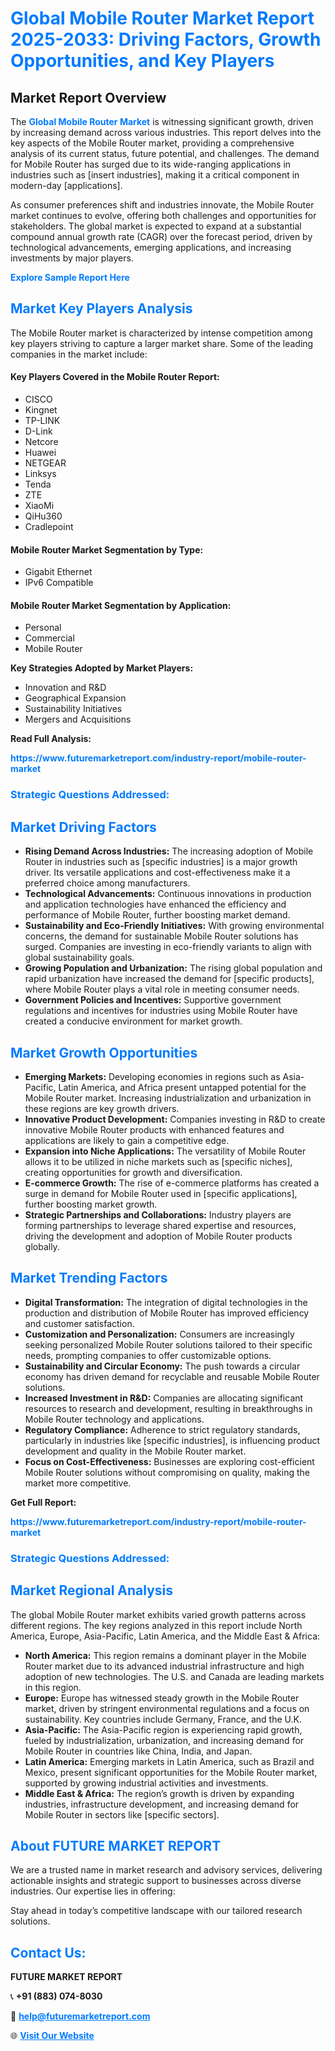<h1 style="color: #007BFF;">Global Mobile Router Market Report 2025-2033: Driving Factors, Growth Opportunities, and Key Players</h1>

<section id="overview">
<h2>Market Report Overview</h2>
<p>The <a href="https://www.futuremarketreport.com/industry-report/mobile-router-market" style="color: #007BFF; text-decoration: none;"><strong>Global Mobile Router Market</strong></a> is witnessing significant growth, driven by increasing demand across various industries. This report delves into the key aspects of the Mobile Router market, providing a comprehensive analysis of its current status, future potential, and challenges. The demand for Mobile Router has surged due to its wide-ranging applications in industries such as [insert industries], making it a critical component in modern-day [applications].</p>
<p>As consumer preferences shift and industries innovate, the Mobile Router market continues to evolve, offering both challenges and opportunities for stakeholders. The global market is expected to expand at a substantial compound annual growth rate (CAGR) over the forecast period, driven by technological advancements, emerging applications, and increasing investments by major players.</p>
</section>

<section id="overview">
<p><a href="https://www.futuremarketreport.com/request-sample/reportId=124844" style="color: #007BFF; text-decoration: none;"><strong>Explore Sample Report Here</strong></a></p>
</section>

<section id="key-players">
<h2 style="color: #007BFF;">Market Key Players Analysis</h2>
<p>The Mobile Router market is characterized by intense competition among key players striving to capture a larger market share. Some of the leading companies in the market include:</p>
<h4>Key Players Covered in the Mobile Router Report:</h4>
<ul><li>CISCO</li><li>Kingnet</li><li>TP-LINK</li><li>D-Link</li><li>Netcore</li><li>Huawei</li><li>NETGEAR</li><li>Linksys</li><li>Tenda</li><li>ZTE</li><li>XiaoMi</li><li>QiHu360</li><li>Cradlepoint</li></ul>
<h4>Mobile Router Market Segmentation by Type:</h4>
<ul><li>Gigabit Ethernet</li><li>IPv6 Compatible</li></ul>

<h4>Mobile Router Market Segmentation by Application:</h4>
<ul><li>Personal</li><li>Commercial</li><li>Mobile Router</li></ul>
<p><strong>Key Strategies Adopted by Market Players:</strong></p>
<ul>
<li>Innovation and R&D</li>
<li>Geographical Expansion</li>
<li>Sustainability Initiatives</li>
<li>Mergers and Acquisitions</li>
</ul>
</section>

<section>
<p><strong>Read Full Analysis: </strong></p><a href="https://www.futuremarketreport.com/industry-report/mobile-router-market" style="color: #007BFF; text-decoration: none;"><strong>https://www.futuremarketreport.com/industry-report/mobile-router-market</strong></a>
<h3 style="color: #007BFF;">Strategic Questions Addressed:</h3>
</section>

<section id="driving-factors">
<h2 style="color: #007BFF;">Market Driving Factors</h2>
<ul>
<li><strong>Rising Demand Across Industries:</strong> The increasing adoption of Mobile Router in industries such as [specific industries] is a major growth driver. Its versatile applications and cost-effectiveness make it a preferred choice among manufacturers.</li>
<li><strong>Technological Advancements:</strong> Continuous innovations in production and application technologies have enhanced the efficiency and performance of Mobile Router, further boosting market demand.</li>
<li><strong>Sustainability and Eco-Friendly Initiatives:</strong> With growing environmental concerns, the demand for sustainable Mobile Router solutions has surged. Companies are investing in eco-friendly variants to align with global sustainability goals.</li>
<li><strong>Growing Population and Urbanization:</strong> The rising global population and rapid urbanization have increased the demand for [specific products], where Mobile Router plays a vital role in meeting consumer needs.</li>
<li><strong>Government Policies and Incentives:</strong> Supportive government regulations and incentives for industries using Mobile Router have created a conducive environment for market growth.</li>
</ul>
</section>

<section id="growth-opportunities">
<h2 style="color: #007BFF;">Market Growth Opportunities</h2>
<ul>
<li><strong>Emerging Markets:</strong> Developing economies in regions such as Asia-Pacific, Latin America, and Africa present untapped potential for the Mobile Router market. Increasing industrialization and urbanization in these regions are key growth drivers.</li>
<li><strong>Innovative Product Development:</strong> Companies investing in R&D to create innovative Mobile Router products with enhanced features and applications are likely to gain a competitive edge.</li>
<li><strong>Expansion into Niche Applications:</strong> The versatility of Mobile Router allows it to be utilized in niche markets such as [specific niches], creating opportunities for growth and diversification.</li>
<li><strong>E-commerce Growth:</strong> The rise of e-commerce platforms has created a surge in demand for Mobile Router used in [specific applications], further boosting market growth.</li>
<li><strong>Strategic Partnerships and Collaborations:</strong> Industry players are forming partnerships to leverage shared expertise and resources, driving the development and adoption of Mobile Router products globally.</li>
</ul>
</section>

<section id="trending-factors">
<h2 style="color: #007BFF;">Market Trending Factors</h2>
<ul>
<li><strong>Digital Transformation:</strong> The integration of digital technologies in the production and distribution of Mobile Router has improved efficiency and customer satisfaction.</li>
<li><strong>Customization and Personalization:</strong> Consumers are increasingly seeking personalized Mobile Router solutions tailored to their specific needs, prompting companies to offer customizable options.</li>
<li><strong>Sustainability and Circular Economy:</strong> The push towards a circular economy has driven demand for recyclable and reusable Mobile Router solutions.</li>
<li><strong>Increased Investment in R&D:</strong> Companies are allocating significant resources to research and development, resulting in breakthroughs in Mobile Router technology and applications.</li>
<li><strong>Regulatory Compliance:</strong> Adherence to strict regulatory standards, particularly in industries like [specific industries], is influencing product development and quality in the Mobile Router market.</li>
<li><strong>Focus on Cost-Effectiveness:</strong> Businesses are exploring cost-efficient Mobile Router solutions without compromising on quality, making the market more competitive.</li>
</ul>
</section>

<section>
<p><strong>Get Full Report: </strong></p><a href="https://www.futuremarketreport.com/industry-report/mobile-router-market" style="color: #007BFF; text-decoration: none;"><strong>https://www.futuremarketreport.com/industry-report/mobile-router-market</strong></a>
<h3 style="color: #007BFF;">Strategic Questions Addressed:</h3>
</section>


<section id="regional-analysis">
<h2 style="color: #007BFF;">Market Regional Analysis</h2>
<p>The global Mobile Router market exhibits varied growth patterns across different regions. The key regions analyzed in this report include North America, Europe, Asia-Pacific, Latin America, and the Middle East & Africa:</p>
<ul>
<li><strong>North America:</strong> This region remains a dominant player in the Mobile Router market due to its advanced industrial infrastructure and high adoption of new technologies. The U.S. and Canada are leading markets in this region.</li>
<li><strong>Europe:</strong> Europe has witnessed steady growth in the Mobile Router market, driven by stringent environmental regulations and a focus on sustainability. Key countries include Germany, France, and the U.K.</li>
<li><strong>Asia-Pacific:</strong> The Asia-Pacific region is experiencing rapid growth, fueled by industrialization, urbanization, and increasing demand for Mobile Router in countries like China, India, and Japan.</li>
<li><strong>Latin America:</strong> Emerging markets in Latin America, such as Brazil and Mexico, present significant opportunities for the Mobile Router market, supported by growing industrial activities and investments.</li>
<li><strong>Middle East & Africa:</strong> The region’s growth is driven by expanding industries, infrastructure development, and increasing demand for Mobile Router in sectors like [specific sectors].</li>
</ul>
</section>

<footer>
<h2 style="color: #007BFF;">About FUTURE MARKET REPORT</h2>
<p>We are a trusted name in market research and advisory services, delivering actionable insights and strategic support to businesses across diverse industries. Our expertise lies in offering:</p>

<p>Stay ahead in today’s competitive landscape with our tailored research solutions.</p>

<h2 style="color: #007BFF;">Contact Us:</h2>
<p><strong>FUTURE MARKET REPORT</strong></p>
<p>📞 <strong>+91 (883) 074-8030</strong></p>
<p>📧 <strong><a href="mailto:help@futuremarketreport.com" style="color: #007BFF;">help@futuremarketreport.com</a></strong></p>
<p>🌐 <strong><a href="https://www.futuremarketreport.com/" style="color: #007BFF;">Visit Our Website</a></strong></p>
</footer>